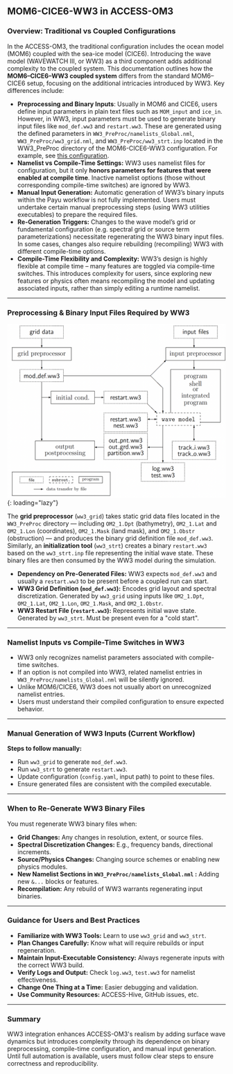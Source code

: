 ## MOM6-CICE6-WW3 in ACCESS-OM3

### Overview: Traditional vs Coupled Configurations

In the ACCESS-OM3, the traditional configuration includes the ocean model (MOM6) coupled with the sea-ice model (CICE6). Introducing the wave model (WAVEWATCH III, or WW3) as a third component adds additional complexity to the coupled system. This documentation outlines how the **MOM6–CICE6–WW3 coupled system** differs from the standard MOM6–CICE6 setup, focusing on the additional intricacies introduced by WW3. Key differences include:

* **Preprocessing and Binary Inputs**: Usually in MOM6 and CICE6, users define input parameters in plain text files such as `MOM_input` and `ice_in`. However, in WW3, input parameters must be used to generate binary input files like `mod_def.ww3` and `restart.ww3`. These are generated using the defined parameters in `WW3_PreProc/namelists_Global.nml`, `WW3_PreProc/ww3_grid.nml`, and `WW3_PreProc/ww3_strt.inp` located in the WW3_PreProc directory of the MOM6-CICE6-WW3 configuration. For example, see [this configuration](https://github.com/ACCESS-NRI/access-om3-configs/blob/dev-MCW_100km_jra_iaf/WW3_PreProc/).
* **Namelist vs Compile-Time Settings:** WW3 uses namelist files for configuration, but it only **honors parameters for features that were enabled at compile time**. Inactive namelist options (those without corresponding compile-time switches) are ignored by WW3.
* **Manual Input Generation:** Automatic generation of WW3’s binary inputs within the Payu workflow is not fully implemented. Users must undertake certain manual preprocessing steps (using WW3 utilities executables) to prepare the required files.
* **Re-Generation Triggers:** Changes to the wave model’s grid or fundamental configuration (e.g. spectral grid or source term parameterizations) necessitate regenerating the WW3 binary input files. In some cases, changes also require rebuilding (recompiling) WW3 with different compile-time options.
* **Compile-Time Flexibility and Complexity:** WW3’s design is highly flexible at compile time – many features are toggled via compile-time switches. This introduces complexity for users, since exploring new features or physics often means recompiling the model and updating associated inputs, rather than simply editing a runtime namelist.

---

### Preprocessing & Binary Input Files Required by WW3

![WW3 Workflow](../assets/WW3_workflow.png){: loading="lazy"}

The **grid preprocessor** (`ww3_grid`) takes static grid data files located in the `WW3_PreProc` directory — including `OM2_1.Dpt` (bathymetry), `OM2_1.Lat` and `OM2_1.Lon` (coordinates), `OM2_1.Mask` (land mask), and `OM2_1.Obstr` (obstruction) — and produces the binary grid definition file `mod_def.ww3`. Similarly, an **initialization tool** (`ww3_strt`) creates a binary `restart.ww3` based on the `ww3_strt.inp`  file representing the initial wave state. These binary files are then consumed by the WW3 model during the simulation.

* **Dependency on Pre-Generated Files:** WW3 expects `mod_def.ww3` and usually a `restart.ww3` to be present before a coupled run can start.
* **WW3 Grid Definition (`mod_def.ww3`):** Encodes grid layout and spectral discretization. Generated by `ww3_grid` using inputs like `OM2_1.Dpt`, `OM2_1.Lat`, `OM2_1.Lon`, `OM2_1.Mask`, and `OM2_1.Obstr`.
* **WW3 Restart File (`restart.ww3`):** Represents initial wave state. Generated by `ww3_strt`. Must be present even for a "cold start".

---

### Namelist Inputs vs Compile-Time Switches in WW3

* WW3 only recognizes namelist parameters associated with compile-time switches.
* If an option is not compiled into WW3, related namelist entries in `WW3_PreProc/namelists_Global.nml` will be silently ignored.
* Unlike MOM6/CICE6, WW3 does not usually abort on unrecognized namelist entries.
* Users must understand their compiled configuration to ensure expected behavior.

---

### Manual Generation of WW3 Inputs (Current Workflow)

**Steps to follow manually:**

* Run `ww3_grid` to generate `mod_def.ww3`.
* Run `ww3_strt` to generate `restart.ww3`.
* Update configuration (`config.yaml`, input path) to point to these files.
* Ensure generated files are consistent with the compiled executable.

---

### When to Re-Generate WW3 Binary Files

You must regenerate WW3 binary files when:

* **Grid Changes:** Any changes in resolution, extent, or source files.
* **Spectral Discretization Changes:** E.g., frequency bands, directional increments.
* **Source/Physics Changes:** Changing source schemes or enabling new physics modules.
* **New Namelist Sections in `WW3_PreProc/namelists_Global.nml` :** Adding new `&...` blocks or features.
* **Recompilation:** Any rebuild of WW3 warrants regenerating input binaries.

---

### Guidance for Users and Best Practices

* **Familiarize with WW3 Tools:** Learn to use `ww3_grid` and `ww3_strt`.
* **Plan Changes Carefully:** Know what will require rebuilds or input regeneration.
* **Maintain Input-Executable Consistency:** Always regenerate inputs with the correct WW3 build.
* **Verify Logs and Output:** Check `log.ww3`, `test.ww3` for namelist effectiveness.
* **Change One Thing at a Time:** Easier debugging and validation.
* **Use Community Resources:** ACCESS-Hive, GitHub issues, etc.

---

### Summary

WW3 integration enhances ACCESS-OM3's realism by adding surface wave dynamics but introduces complexity through its dependence on binary preprocessing, compile-time configuration, and manual input generation. Until full automation is available, users must follow clear steps to ensure correctness and reproducibility.

